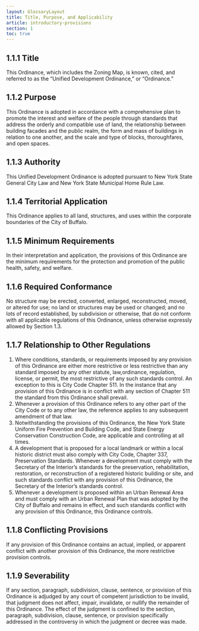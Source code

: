 ```yaml
---
layout: GlossaryLayout
title: Title, Purpose, and Applicability
article: introductory-provisions
section: 1
toc: true
---
```


## 1.1.1 Title

This Ordinance, which includes the Zoning Map, is known, cited, and referred to as the “Unified Development Ordinance,” or “Ordinance.”

## 1.1.2 Purpose

This Ordinance is adopted in accordance with a comprehensive plan to promote the interest
and welfare of the people through standards that address the orderly and compatible use of land, the relationship between building facades and the public realm, the form and mass of buildings in relation
to one another, and the scale and type of blocks, thoroughfares, and open spaces.

## 1.1.3 Authority

This Unified Development Ordinance is adopted pursuant to New York State General City Law and New York State Municipal Home Rule Law.

## 1.1.4 Territorial Application

This Ordinance applies to all land, structures, and uses within the corporate boundaries of the City of Buffalo.

## 1.1.5 Minimum Requirements

In their interpretation and application, the provisions of this Ordinance are the minimum requirements for the protection and promotion of the public health, safety, and welfare.

## 1.1.6 Required Conformance

No structure may be erected, converted, enlarged, reconstructed, moved, or altered for use; no land or structures may be used or changed; and no lots of record established, by subdivision or otherwise, that do not conform with all applicable regulations of this Ordinance, unless otherwise expressly allowed by Section 1.3.

## 1.1.7 Relationship to Other Regulations

1. Where conditions, standards, or requirements imposed by any provision of this Ordinance are either more restrictive or less restrictive than any standard imposed by any other statute, law,ordinance, regulation, license, or permit, the most restrictive of any such standards control. An exception to this is City Code Chapter 511. In the instance that any provision of this Ordinance is in conflict with any section of Chapter 511 the standard from this Ordinance shall prevail.
2. Whenever a provision of this Ordinance refers to any other part of the City Code or to any other law, the reference applies to any subsequent amendment of that law.
3. Notwithstanding the provisions of this Ordinance, the New York State Uniform Fire Prevention and Building Code, and State Energy Conservation Construction Code, are applicable and controlling at all times.
4. A development that is proposed for a local landmark or within a local historic district must also comply with City Code, Chapter 337, Preservation Standards. Whenever a development must comply with the Secretary of the Interior’s standards for the preservation, rehabilitation, restoration, or reconstruction of a registered historic building or site, and such standards conflict with any provision of this Ordinance, the Secretary of the Interior’s standards control.
5. Whenever a development is proposed within an Urban Renewal Area and must comply with an Urban Renewal Plan that was adopted by the City of Buffalo and remains in effect, and such standards conflict with any provision of this Ordinance, this Ordinance controls.

## 1.1.8 Conflicting Provisions

If any provision of this Ordinance contains an actual, implied, or apparent conflict with another provision of this Ordinance, the more restrictive provision controls.

## 1.1.9 Severability

If any section, paragraph, subdivision, clause, sentence, or provision of this Ordinance is adjudged by any court of competent jurisdiction to be invalid, that judgment does not affect, impair, invalidate, or nullify the remainder of this Ordinance. The effect of the judgment is confined to the section, paragraph, subdivision, clause, sentence, or provision specifically addressed in the controversy in which the judgment or decree was made.

